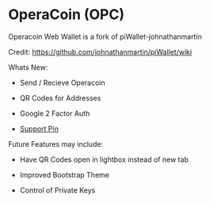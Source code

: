 OperaCoin (OPC)
========

Operacoin Web Wallet is a fork of piWallet-johnathanmartin 

Credit: https://github.com/johnathanmartin/piWallet/wiki

Whats New:
- Send / Recieve Operacoin

- QR Codes for Addresses

- Google 2 Factor Auth

- [Support Pin](https://github.com/johnathanmartin/piWallet/wiki/Support-Pin)


Future Features may include:
- Have QR Codes open in lightbox instead of new tab

- Improved Bootstrap Theme 

- Control of Private Keys
